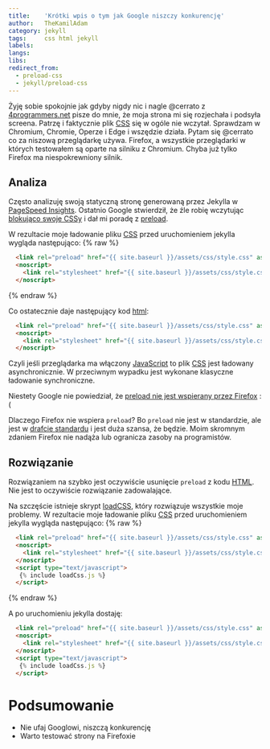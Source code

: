 ```yaml
---
title:    'Krótki wpis o tym jak Google niszczy konkurencję'
author:   TheKamilAdam
category: jekyll
tags:     css html jekyll
labels:   
langs:    
libs:     
redirect_from:
  - preload-css
  - jekyll/preload-css
---
```


Żyję sobie spokojnie jak gdyby nigdy nic i nagle @cerrato z [4programmers.net](https://4programmers.net/) pisze do mnie,
że moja strona mi się rozjechała i podsyła screena.
Patrzę i faktycznie plik [CSS] się w ogóle nie wczytał.
Sprawdzam w Chromium, Chromie, Operze i Edge i wszędzie działa. 
Pytam się @cerrato co za niszową przeglądarkę używa. 
Firefox, a wszystkie przeglądarki w których testowałem są oparte na silniku z Chromium.
Chyba już tylko Firefox ma niespokrewniony silnik.

## Analiza

Często analizuję swoją statyczną stronę generowaną przez Jekylla w [PageSpeed Insights](https://developers.google.com/speed/pagespeed/insights/). 
Ostatnio Google stwierdził,
że źle robię wczytując [blokująco swoje CSSy](https://web.dev/render-blocking-resources/?utm_source=lighthouse&utm_medium=unknown)
i dał mi poradę z [preload](https://web.dev/defer-non-critical-css/).

W rezultacie moje ładowanie pliku [CSS] przed uruchomieniem jekylla wygląda następująco:
{% raw %}
```html
  <link rel="preload" href="{{ site.baseurl }}/assets/css/style.css" as="style" onload="this.onload=null;this.rel='stylesheet'">
  <noscript>
    <link rel="stylesheet" href="{{ site.baseurl }}/assets/css/style.css">
  </noscript>
```
{% endraw %}

Co ostatecznie daje następujący kod [html]:
```html
  <link rel="preload" href="{{ site.baseurl }}/assets/css/style.css" as="style" onload="this.onload=null;this.rel='stylesheet'">
  <noscript>
    <link rel="stylesheet" href="{{ site.baseurl }}/assets/css/style.css">
  </noscript>
```
Czyli jeśli przeglądarka ma włączony [JavaScript] to plik [CSS] jest ładowany asynchronicznie. 
W przeciwnym wypadku jest wykonane klasyczne ładowanie synchroniczne. 

Niestety Google nie powiedział,
że [preload nie jest wspierany przez Firefox](https://developer.mozilla.org/en-US/docs/Web/HTML/Preloading_content) :(

Dlaczego Firefox nie wspiera `preload`? 
Bo `preload` nie jest w standardzie,
ale jest w [drafcie standardu](https://w3c.github.io/preload/#x2.link-type-preload) i jest duża szansa, że będzie. 
Moim skromnym zdaniem Firefox nie nadąża lub ogranicza zasoby na programistów.

## Rozwiązanie

Rozwiązaniem na szybko jest oczywiście usunięcie `preload` z kodu [HTML].
Nie jest to oczywiście rozwiązanie zadowalające.

Na szczęście istnieje skrypt [loadCSS](https://github.com/filamentgroup/loadCSS),
który rozwiązuje wszystkie moje problemy.
W rezultacie moje ładowanie pliku [CSS] przed uruchomieniem jekylla wygląda następująco:
{% raw %}
```html
  <link rel="preload" href="{{ site.baseurl }}/assets/css/style.css" as="style" onload="this.onload=null;this.rel='stylesheet'">
  <noscript>
    <link rel="stylesheet" href="{{ site.baseurl }}/assets/css/style.css">
  </noscript>
  <script type="text/javascript">
   {% include loadCss.js %}
  </script>
```
{% endraw %}

A po uruchomieniu jekylla dostaję: 
```html
  <link rel="preload" href="{{ site.baseurl }}/assets/css/style.css" as="style" onload="this.onload=null;this.rel='stylesheet'">
  <noscript>
    <link rel="stylesheet" href="{{ site.baseurl }}/assets/css/style.css">
  </noscript>
  <script type="text/javascript">
   {% include loadCss.js %}
  </script>
```

# Podsumowanie
* Nie ufaj Googlowi, niszczą konkurencję
* Warto testować strony na Firefoxie

[JavaScript]: /posts-by-langs/javascript

[CSS]:        /posts-by-tags/css
[html]:       /posts-by-tags/html
[jekyll]:     /posts-by-tags/jekyll
